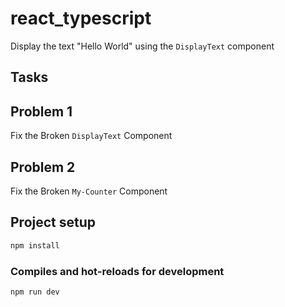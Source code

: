 # react_typescript

Display the text "Hello World" using the `DisplayText` component

## Tasks

## Problem 1

 Fix the Broken `DisplayText` Component

## Problem 2

 Fix the Broken `My-Counter` Component

## Project setup

```bash
npm install
```

### Compiles and hot-reloads for development

```bash
npm run dev
```
